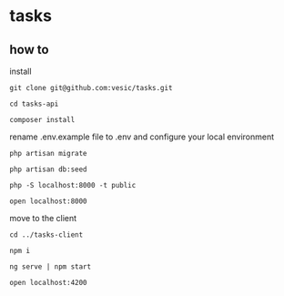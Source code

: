 # tasks

## how to

install

```
git clone git@github.com:vesic/tasks.git

cd tasks-api

composer install
```

rename .env.example file to .env and configure your local environment 

```
php artisan migrate

php artisan db:seed

php -S localhost:8000 -t public

open localhost:8000
```

move to the client

```
cd ../tasks-client

npm i

ng serve | npm start

open localhost:4200
```